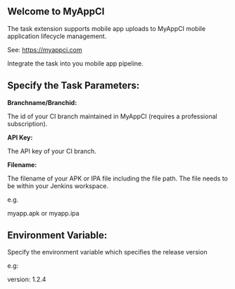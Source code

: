 

## Welcome to MyAppCI

The task extension supports mobile app uploads to MyAppCI mobile application lifecycle management.

See: https://myappci.com

 
Integrate the task into you mobile app pipeline.

## Specify the Task Parameters:

 

**Branchname/Branchid:**

 
The id of your CI branch maintained in MyAppCI (requires a professional subscription).

  
**API Key:**

The API key of your CI branch.


**Filename:**

The filename of your APK or IPA file including the file path. The file needs to be within your Jenkins workspace.

e.g.

myapp.apk or
myapp.ipa

 
## Environment Variable:

Specify the environment variable which specifies the release version

e.g:

version: 1.2.4
